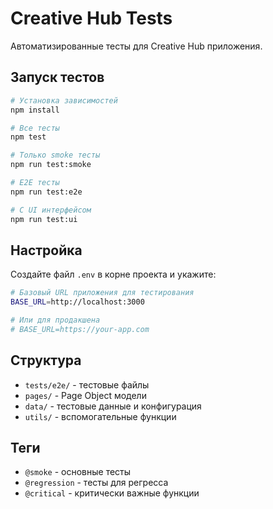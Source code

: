 # Creative Hub Tests

Автоматизированные тесты для Creative Hub приложения.

## Запуск тестов

```bash
# Установка зависимостей
npm install

# Все тесты
npm test

# Только smoke тесты
npm run test:smoke

# E2E тесты
npm run test:e2e

# С UI интерфейсом
npm run test:ui
```

## Настройка

Создайте файл `.env` в корне проекта и укажите:

```bash
# Базовый URL приложения для тестирования
BASE_URL=http://localhost:3000

# Или для продакшена
# BASE_URL=https://your-app.com
```

## Структура

- `tests/e2e/` - тестовые файлы
- `pages/` - Page Object модели
- `data/` - тестовые данные и конфигурация
- `utils/` - вспомогательные функции

## Теги

- `@smoke` - основные тесты
- `@regression` - тесты для регресса
- `@critical` - критически важные функции